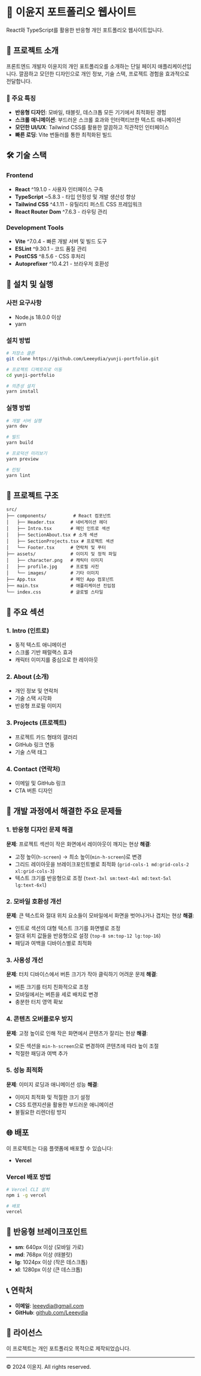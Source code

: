 # 🌟 이윤지 포트폴리오 웹사이트

React와 TypeScript를 활용한 반응형 개인 포트폴리오 웹사이트입니다.

## 📖 프로젝트 소개

프론트엔드 개발자 이윤지의 개인 포트폴리오를 소개하는 단일 페이지 애플리케이션입니다.
깔끔하고 모던한 디자인으로 개인 정보, 기술 스택, 프로젝트 경험을 효과적으로 전달합니다.

### 🎯 주요 특징

- **반응형 디자인**: 모바일, 태블릿, 데스크톱 모든 기기에서 최적화된 경험
- **스크롤 애니메이션**: 부드러운 스크롤 효과와 인터랙티브한 텍스트 애니메이션
- **모던한 UI/UX**: Tailwind CSS를 활용한 깔끔하고 직관적인 인터페이스
- **빠른 로딩**: Vite 번들러를 통한 최적화된 빌드

## 🛠️ 기술 스택

### Frontend

- **React** ^19.1.0 - 사용자 인터페이스 구축
- **TypeScript** ~5.8.3 - 타입 안정성 및 개발 생산성 향상
- **Tailwind CSS** ^4.1.11 - 유틸리티 퍼스트 CSS 프레임워크
- **React Router Dom** ^7.6.3 - 라우팅 관리

### Development Tools

- **Vite** ^7.0.4 - 빠른 개발 서버 및 빌드 도구
- **ESLint** ^9.30.1 - 코드 품질 관리
- **PostCSS** ^8.5.6 - CSS 후처리
- **Autoprefixer** ^10.4.21 - 브라우저 호환성

## 🚀 설치 및 실행

### 사전 요구사항

- Node.js 18.0.0 이상
- yarn

### 설치 방법

```bash
# 저장소 클론
git clone https://github.com/Leeeydia/yunji-portfolio.git

# 프로젝트 디렉토리로 이동
cd yunji-portfolio

# 의존성 설치
yarn install
```

### 실행 방법

```bash
# 개발 서버 실행
yarn dev

# 빌드
yarn build

# 프로덕션 미리보기
yarn preview

# 린팅
yarn lint
```

## 📁 프로젝트 구조

```
src/
├── components/          # React 컴포넌트
│   ├── Header.tsx      # 네비게이션 헤더
│   ├── Intro.tsx       # 메인 인트로 섹션
│   ├── SectionAbout.tsx # 소개 섹션
│   ├── SectionProjects.tsx # 프로젝트 섹션
│   └── Footer.tsx      # 연락처 및 푸터
├── assets/             # 이미지 및 정적 파일
│   ├── character.png   # 캐릭터 이미지
│   ├── profile.jpg     # 프로필 사진
│   └── images/         # 기타 이미지
├── App.tsx             # 메인 App 컴포넌트
├── main.tsx            # 애플리케이션 진입점
└── index.css           # 글로벌 스타일
```

## 🎨 주요 섹션

### 1. Intro (인트로)

- 동적 텍스트 애니메이션
- 스크롤 기반 패럴랙스 효과
- 캐릭터 이미지를 중심으로 한 레이아웃

### 2. About (소개)

- 개인 정보 및 연락처
- 기술 스택 시각화
- 반응형 프로필 이미지

### 3. Projects (프로젝트)

- 프로젝트 카드 형태의 갤러리
- GitHub 링크 연동
- 기술 스택 태그

### 4. Contact (연락처)

- 이메일 및 GitHub 링크
- CTA 버튼 디자인

## 🔧 개발 과정에서 해결한 주요 문제들

### 1. 반응형 디자인 문제 해결

**문제**: 프로젝트 섹션이 작은 화면에서 레이아웃이 깨지는 현상
**해결**:

- 고정 높이(`h-screen`) → 최소 높이(`min-h-screen`)로 변경
- 그리드 레이아웃을 브레이크포인트별로 최적화 (`grid-cols-1 md:grid-cols-2 xl:grid-cols-3`)
- 텍스트 크기를 반응형으로 조정 (`text-3xl sm:text-4xl md:text-5xl lg:text-6xl`)

### 2. 모바일 호환성 개선

**문제**: 큰 텍스트와 절대 위치 요소들이 모바일에서 화면을 벗어나거나 겹치는 현상
**해결**:

- 인트로 섹션의 대형 텍스트 크기를 화면별로 조정
- 절대 위치 값들을 반응형으로 설정 (`top-8 sm:top-12 lg:top-16`)
- 패딩과 여백을 디바이스별로 최적화

### 3. 사용성 개선

**문제**: 터치 디바이스에서 버튼 크기가 작아 클릭하기 어려운 문제
**해결**:

- 버튼 크기를 터치 친화적으로 조정
- 모바일에서는 버튼을 세로 배치로 변경
- 충분한 터치 영역 확보

### 4. 콘텐츠 오버플로우 방지

**문제**: 고정 높이로 인해 작은 화면에서 콘텐츠가 잘리는 현상
**해결**:

- 모든 섹션을 `min-h-screen`으로 변경하여 콘텐츠에 따라 높이 조절
- 적절한 패딩과 여백 추가

### 5. 성능 최적화

**문제**: 이미지 로딩과 애니메이션 성능
**해결**:

- 이미지 최적화 및 적절한 크기 설정
- CSS 트랜지션을 활용한 부드러운 애니메이션
- 불필요한 리렌더링 방지

## 🌐 배포

이 프로젝트는 다음 플랫폼에 배포할 수 있습니다:

- **Vercel**

### Vercel 배포 방법

```bash
# Vercel CLI 설치
npm i -g vercel

# 배포
vercel
```

## 📱 반응형 브레이크포인트

- **sm**: 640px 이상 (모바일 가로)
- **md**: 768px 이상 (태블릿)
- **lg**: 1024px 이상 (작은 데스크톱)
- **xl**: 1280px 이상 (큰 데스크톱)

## 📞 연락처

- **이메일**: leeeydia@gmail.com
- **GitHub**: [github.com/Leeeydia](https://github.com/Leeeydia)

## 📄 라이선스

이 프로젝트는 개인 포트폴리오 목적으로 제작되었습니다.

---

© 2024 이윤지. All rights reserved.
